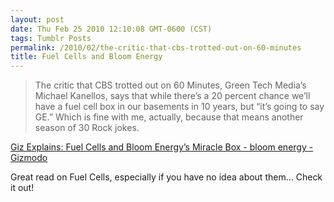 ```yaml
---
layout: post
date: Thu Feb 25 2010 12:10:08 GMT-0600 (CST)
tags: Tumblr Posts
permalink: /2010/02/the-critic-that-cbs-trotted-out-on-60-minutes
title: Fuel Cells and Bloom Energy
---
```


> The critic that CBS trotted out on 60 Minutes, Green Tech Media’s Michael Kanellos, says that while there’s a 20 percent chance we’ll have a fuel cell box in our basements in 10 years, but “it’s going to say GE.” Which is fine with me, actually, because that means another season of 30 Rock jokes.

[Giz Explains: Fuel Cells and Bloom Energy’s Miracle Box - bloom energy - Gizmodo](http://gizmodo.com/5479460/giz-explains-fuel-cells-and-bloom-energys-miracle-box?utm_source=feedburner&utm_medium=feed&utm_campaign=Feed%3A+gizmodo%2Ffull+%28Gizmodo%29&utm_content=Google+Reader)

Great read on Fuel Cells, especially if you have no idea about them… Check it out!
